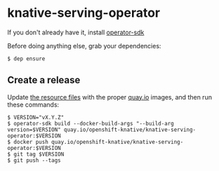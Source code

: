 # knative-serving-operator

If you don't already have it, install
[operator-sdk](https://github.com/operator-framework/operator-sdk/)

Before doing anything else, grab your dependencies:

    $ dep ensure

## Create a release

Update [the resource files](deploy/resources/) with the proper
[quay.io](https://quay.io/organization/openshift-knative) images, and
then run these commands:

    $ VERSION="vX.Y.Z"
    $ operator-sdk build --docker-build-args "--build-arg version=$VERSION" quay.io/openshift-knative/knative-serving-operator:$VERSION
    $ docker push quay.io/openshift-knative/knative-serving-operator:$VERSION
    $ git tag $VERSION
    $ git push --tags
